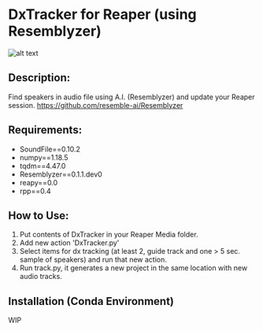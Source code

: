 # DxTracker for Reaper (using Resemblyzer) 
![alt text](https://i.imgur.com/t1MfFYq.jpg)
## Description:

Find speakers in audio file using A.I. (Resemblyzer) and update your Reaper session.
https://github.com/resemble-ai/Resemblyzer

## Requirements:
- SoundFile==0.10.2
- numpy==1.18.5
- tqdm==4.47.0
- Resemblyzer==0.1.1.dev0
- reapy==0.0
- rpp==0.4

## How to Use:
1. Put contents of DxTracker in your Reaper Media folder.
2. Add new action 'DxTracker.py'
3. Select items for dx tracking (at least 2, guide track and one > 5 sec. sample of speakers) and run that new action.
4. Run track.py, it generates a new project in the same location with new audio tracks.

## Installation (Conda Environment)

WIP
